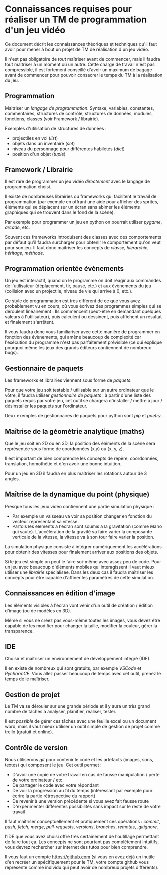 # Connaissances requises pour réaliser un TM de programmation d'un jeu vidéo

Ce document décrit les connaissances théoriques et techniques qu'il faut avoir pour mener à bout un projet de TM de réalisation d'un jeu vidéo.

Il n'est pas obligatoire de _tout_ maîtriser avant de commencer, mais il faudra tout maîtriser à un moment où un autre.
Cette charge de travail n'est pas compressible, il est fortement conseillé d'avoir un maximum de bagage avant de commencer pour pouvoir consacrer le temps du TM à la réalisation du jeu.

## Programmation

Maitriser un _langage de programmation_. Syntaxe, variables, constantes, commentaires, structures de contrôle, structures de données, modules, fonctions, classes (voir Framework / librairie).

Exemples d'utilisation de structures de données :

- projectiles en vol (_list_)
- objets dans un inventaire (_set_)
- niveau du personnage pour différentes habiletés (_dict_)
- position d'un objet (_tuple_)

## Framework / Librairie

Il est rare de programmer un jeu vidéo _directement_ avec le langage de programmation choisi.

Il existe de nombreuses librairies ou frameworks qui facilitent le travail de programmation (par exemple en offrant une aide pour afficher des sprites, éléments qui se déplacent sur un écran sans abimer les éléments graphiques qui se trouvent dans le fond de la scène).

Par exemple pour programmer un jeu en python on pourrait utiliser _pygame_, _arcade_, etc.

Souvent ces frameworks introduisent des classes avec des comportements par défaut qu'il faudra surcharger pour obtenir le comportement qu'on veut pour son jeu. Il faut donc maitriser les concepts de _classe_, _hiérarchie_, _héritage_, _méthode_.

## Programmation orientée évènements

Un jeu est interactif, quand on le programme on doit réagir aux commandes de l'utilisateur (déplacement, tir, pause, etc.) et aux évènements du jeu (collision avec un projectile, niveau de vie qui arrive à 0, etc.).

Ce style de programmation est très différent de ce que vous avez probablement vu en cours, où vous écrivez des programmes simples qui se déroulent linéairement : Ils commencent (peut-être en demandant quelques valeurs à l'utilisateur), puis calculent ou dessinent, puis affichent un résultat et finalement s'arrêtent.

Il vous faudra donc vous familiariser avec cette manière de programmer en fonction des évènements, qui amène beaucoup de complexité car l'exécution du programme n'est pas parfaitement prévisible (ce qui explique pourquoi même les jeux des grands éditeurs contiennent de nombreux bugs).

## Gestionnaire de paquets

Les frameworks et librairies viennent sous forme de _paquets_.

Pour que votre jeu soit testable / utilisable sur un autre ordinateur que le vôtre, il faudra utiliser _gestionnaire de paquets_ : à partir d'une liste des paquets requis par votre jeu, cet outil se chargera d'installer / mettre à jour / désinstaller les paquets sur l'ordinateur.

Deux exemples de gestionnaires de paquets pour python sont _pip_ et _poetry_.

## Maîtrise de la géométrie analytique (maths)

Que le jeu soit en 2D ou en 3D, la position des éléments de la scène sera représentée sous forme de coordonnées (x,y) ou (x, y, z).

Il est important de bien comprendre les concepts de repère, coordonnées, translation, homothétie et d'en avoir une bonne intuition.

Pour un jeu en 3D il faudra en plus maîtriser les rotations autour de 3 angles.

## Maîtrise de la dynamique du point (physique)

Presque tous les jeux vidéo contiennent une partie simulation physique :

- Par exemple un vaisseau va voir sa position changer en fonction du vecteur représentant sa vitesse.
- Parfois les éléments à l'écran sont soumis à la gravitation (comme Mario qui saute). L'accélération de la gravité va faire varier la composante verticale de la vitesse, la vitesse va à son tour faire varier la position.

La simulation physique consiste à intégrer numériquement les accélérations pour obtenir des vitesses pour finalement arriver aux positions des objets.

Si le jeu est simple on peut le faire soi-même avec assez peu de code. Pour un jeu avec beaucoup d'éléments mobiles qui interagissent il vaut mieux utiliser une _librairie_ spécialisée. Dans les deux cas il faudra maîtriser les concepts pour être capable d'affiner les paramètres de cette simulation.

## Connaissances en édition d'image

Les éléments visibles à l'écran vont venir d'un outil de création / édition d'image (ou de modèles en 3D).

Même si vous ne créez pas vous-même toutes les images, vous devez être capable de les modifier pour changer la taille, modifier la couleur, gérer la transparence.

## IDE

Choisir et maîtriser un environnement de développement intégré (IDE).

Il en existe de nombreux qui sont gratuits, par exemple _VSCode_ et _PycharmCE_.
Vous allez passer beaucoup de temps avec cet outil, prenez le temps de le maîtriser.

## Gestion de projet

Le TM va se dérouler sur une grande période et il y aura un très grand nombre de tâches à analyser, planifier, réaliser, tester.

Il est _possible_ de gérer ces tâches avec une feuille excel ou un document word, mais il vaut mieux utiliser un outil simple de gestion de projet comme trello (gratuit et online).

## Contrôle de version

Nous utiliserons _git_ pour contenir le code et les artefacts (images, sons, textes) qui composent le jeu.
Cet outil permet :

- D'avoir une copie de votre travail en cas de fausse manipulation / perte de votre ordinateur / etc.
- De partager le code avec votre répondant
- De voir la progression au fil du temps (intéressant par exemple pour écrire la partie rétrospective du rapport)
- De revenir à une version précédente si vous avez fait fausse route
- D'expérimenter différentes possibilités sans impact sur le reste de votre travail

Il faut maîtriser conceptuellement et pratiquement ces opérations : _commit_, _push_, _fetch_, _merge_, _pull-requests_, _versions_, _branches_, _remotes_, _.gitignore_.

l'IDE que vous avez choisi offre très certainement de l'outillage permettant de faire tout ça. Les concepts ne sont pourtant pas complètement intuitifs, vous devrez rechercher sur internet des tutos pour bien comprendre.

Il vous faut un compte https://github.com (si vous en avez déjà un inutile d'en recréer un spécifiquement pour le TM, votre compte github vous représente comme individu qui peut avoir de nombreux projets différents).
